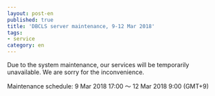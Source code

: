 ```yaml
---
layout: post-en
published: true
title: 'DBCLS server maintenance, 9-12 Mar 2018'
tags:
- service
category: en
---
```


Due to the system maintenance, our services will be temporarily unavailable. We are sorry for the inconvenience.
 
Maintenance schedule: 9 Mar 2018 17:00 〜 12 Mar 2018 9:00 (GMT+9)